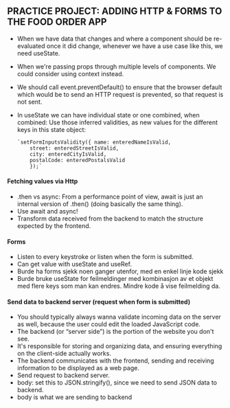 ## PRACTICE PROJECT: ADDING HTTP & FORMS TO THE FOOD ORDER APP

- When we have data that changes and where a component should be re-evaluated once it did change, whenever we have a use case like this, we need useState.
- When we're passing props through multiple levels of components. We could consider using context instead.
- We should call event.preventDefault() to ensure that the browser default which would be to send an HTTP request is prevented, so that request is not sent.
- In useState we can have individual state or one combined, when combined: Use those inferred validities, as new values for the different keys in this state object:

      `setFormInputsValidity({ name: enteredNameIsValid,
          street: enteredStreetIsValid,
          city: enteredCityIsValid,
          postalCode: enteredPostalsValid
          });`

#### Fetching values via Http

- .then vs async: From a performance point of view, await is just an internal version of .then() (doing basically the same thing).
- Use await and async!
- Transform data received from the backend to match the structure expected by the frontend.

#### Forms

- Listen to every keystroke or listen when the form is submitted.
- Can get value with useState and useRef.
- Burde ha forms sjekk noen ganger utenfor, med en enkel linje kode sjekk
- Burde bruke useState for feilmeldinger med kombinasjon av et objekt med flere keys som man kan endres. Mindre kode å vise feilmelding da.

#### Send data to backend server (request when form is submitted)

- You should typically always wanna validate incoming data on the server as well, because the user could edit the loaded JavaScript code.
- The backend (or “server side”) is the portion of the website you don't see.
- It's responsible for storing and organizing data, and ensuring everything on the client-side actually works.
- The backend communicates with the frontend, sending and receiving information to be displayed as a web page.
- Send request to backend server.
- body: set this to JSON.stringify(), since we need to send JSON data to backend.
- body is what we are sending to backend
